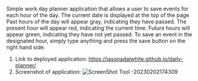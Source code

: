 Simple work day planner application that allows a user to save events for each hour of the day. 
The current date is displayed at the top of the page
Past hours of the day will appear gray, indicating they have passed. 
The present hour will appear red, indicating the current time.
Future hours will appear green, indicating they have not yet passed. 
To save an event in the designated hour, simply type anything and press the save button on the right hand side. 
1) Link to deployed application: https://jasonadalwhite.github.io/daily-planner/
2) Screenshot of application: ![ScreenShot Tool -20230202174309](https://user-images.githubusercontent.com/97865978/216466573-bd833e78-cdae-4c7f-a8dc-222fb6469aaf.png)




